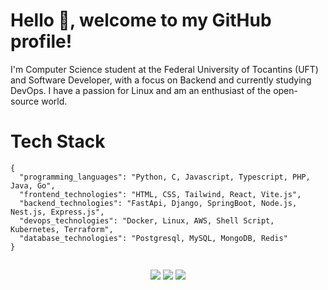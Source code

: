<h1>Hello 👋, welcome to my GitHub profile!</h1>

<p>
 I'm Computer Science student at the Federal University of Tocantins (UFT) and Software Developer, with a focus on Backend and currently studying DevOps. I have a passion for Linux and am an enthusiast of the open-source world.
</p>

<h1>Tech Stack</h1>
 <pre><code>{
  "programming_languages": "Python, C, Javascript, Typescript, PHP, Java, Go",
  "frontend_technologies": "HTML, CSS, Tailwind, React, Vite.js",
  "backend_technologies": "FastApi, Django, SpringBoot, Node.js, Nest.js, Express.js",
  "devops_technologies": "Docker, Linux, AWS, Shell Script, Kubernetes, Terraform",
  "database_technologies": "Postgresql, MySQL, MongoDB, Redis"
}</code></pre>

##
 
<div style="display: inline_block"align="center"> 
  <a href = "mailto:vinnieoliveira.dev@gmail.com"><img src="https://img.shields.io/badge/-Gmail-%23333?style=for-the-badge&logo=gmail&logoColor=white" target="_blank"></a>
  <a href="https://www.linkedin.com/in/vinicius-de-oliveira-oliveira" target="_blank"><img src="https://img.shields.io/badge/-LinkedIn-%230077B5?style=for-the-badge&logo=linkedin&logoColor=white" target="_blank"></a> 
  <a href="https://vinnieoh.github.io/portifolio-dev/" target="_blank"><img src="https://img.shields.io/badge/website-000000?style=for-the-badge&logo=About.me&logoColor=white" target="_blank"></a>  
</div>
